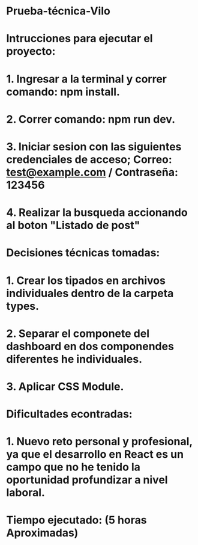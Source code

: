 # Prueba-técnica-Vilo

# Intrucciones para ejecutar el proyecto:

# 1. Ingresar a la terminal y correr comando: npm install.
# 2. Correr comando: npm run dev.
# 3. Iniciar sesion con las siguientes credenciales de acceso;  Correo: test@example.com  / Contraseña: 123456
# 4. Realizar la busqueda accionando al boton "Listado de post"

# Decisiones técnicas tomadas: 

# 1. Crear los tipados en archivos individuales dentro de la carpeta types.
# 2. Separar el componete del dashboard en dos componendes diferentes he individuales.
# 3. Aplicar CSS Module.

# Dificultades econtradas:

# 1. Nuevo reto personal y profesional, ya que el desarrollo en React es un campo que no he tenido la oportunidad profundizar a nivel laboral.

# Tiempo ejecutado: (5 horas Aproximadas)
